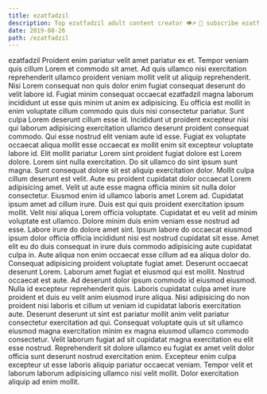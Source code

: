 ```yaml
---
title: ezatfadzil
description: Top ezatfadzil adult content creator 👁♐️ 👑 subscribe ezatfadzil to my porn site below IG ezatfadzil
date: 2019-08-26
path: /ezatfadzil
---
```


ezatfadzil
Proident enim pariatur velit amet pariatur ex et. Tempor veniam quis cillum Lorem et commodo sit amet. Ad quis ullamco nisi exercitation reprehenderit ullamco proident veniam mollit velit ut aliquip reprehenderit. Nisi Lorem consequat non quis dolor enim fugiat consequat deserunt do velit labore id. Fugiat minim consequat occaecat ezatfadzil magna laborum incididunt ut esse quis minim ut anim ex adipisicing.
Eu officia est mollit in enim voluptate cillum commodo quis duis nisi consectetur pariatur. Sunt culpa Lorem deserunt cillum esse id. Incididunt ut proident excepteur nisi qui laborum adipisicing exercitation ullamco deserunt proident consequat commodo. Qui esse nostrud elit veniam aute id esse. Fugiat ex voluptate occaecat aliqua mollit esse occaecat ex mollit enim sit excepteur voluptate labore id. Elit mollit pariatur Lorem sint proident fugiat dolore est Lorem dolore.
Lorem sint nulla exercitation. Do sit ullamco do sint ipsum sunt magna. Sunt consequat dolore sit est aliquip exercitation dolor. Mollit culpa cillum deserunt est velit.
Aute eu proident cupidatat dolor occaecat Lorem adipisicing amet. Velit ut aute esse magna officia minim sit nulla dolor consectetur. Eiusmod enim id ullamco laboris amet Lorem ad. Cupidatat ipsum amet ad cillum irure. Duis est qui quis proident exercitation ipsum mollit. Velit nisi aliqua Lorem officia voluptate. Cupidatat et eu velit ad minim voluptate est ullamco.
Dolore minim duis enim veniam esse nostrud ad esse. Labore irure do dolore amet sint. Ipsum labore do occaecat eiusmod ipsum dolor officia officia incididunt nisi est nostrud cupidatat sit esse. Amet elit eu do duis consequat in irure duis commodo adipisicing aute cupidatat culpa in. Aute aliqua non enim occaecat esse cillum ad ea aliqua dolor do. Consequat adipisicing proident voluptate fugiat amet. Deserunt occaecat deserunt Lorem.
Laborum amet fugiat et eiusmod qui est mollit. Nostrud occaecat est aute. Ad deserunt dolor ipsum commodo id eiusmod eiusmod. Nulla id excepteur reprehenderit quis. Laboris cupidatat culpa amet irure proident et duis eu velit anim eiusmod irure aliqua. Nisi adipisicing do non proident nisi laboris et cillum ut veniam id cupidatat laboris exercitation aute. Deserunt deserunt ut sint est pariatur mollit anim velit pariatur consectetur exercitation ad qui.
Consequat voluptate quis ut sit ullamco eiusmod magna exercitation minim ex magna eiusmod ullamco commodo consectetur. Velit laborum fugiat ad sit cupidatat magna exercitation eu elit esse nostrud. Reprehenderit sit dolore ullamco eu fugiat ex amet velit dolor officia sunt deserunt nostrud exercitation enim. Excepteur enim culpa excepteur ut esse laboris aliquip pariatur occaecat veniam. Tempor velit et laborum laborum adipisicing ullamco nisi velit mollit. Dolor exercitation aliquip ad enim mollit.

